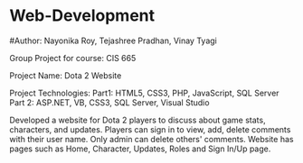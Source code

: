 # Web-Development

#Author: Nayonika Roy, Tejashree Pradhan, Vinay Tyagi

Group Project for course: CIS 665

Project Name: Dota 2 Website

Project Technologies: Part1: HTML5, CSS3, PHP, JavaScript, SQL Server
Part 2: ASP.NET, VB, CSS3, SQL Server, Visual Studio

Developed a website for Dota 2 players to discuss about game stats, characters, and updates.
Players can sign in to view, add, delete comments with their user name.
Only admin can delete others' comments.
Website has pages such as Home, Character, Updates, Roles and Sign In/Up page.
